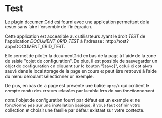 # Test

Le plugin documentGrid est fourni avec une application permettant de la tester sans faire l'ensemble de l'intégration.

Cette application est accessible aux utilisateurs ayant le droit *TEST* de l'application *DOCUMENT_GRID_TEST* à l'adresse : http://host?app=DOCUMENT_GRID_TEST.

Elle permet de piloter la documentGrid en bas de la page à l'aide de la zone de saisie "objet de configuration". De plus, il est possible de sauvegarder un objet de configuration en cliquant sur le bouton "[save]", celui-ci est alors sauvé dans le localstorage de la page en cours et peut être retrouvé à l'aide du menu déroulant sélectionner un exemple.

De plus, en bas de la page est présenté une balise `<pre/>` qui contient le compte rendu des erreurs relevées par la table lors de son fonctionnement.

*note:* l'objet de configuration fourni par défaut est un exemple et ne fonctionne pas sur une installation basique, il vous faut définir votre collection et choisir une famille par défaut existant sur votre contexte.
